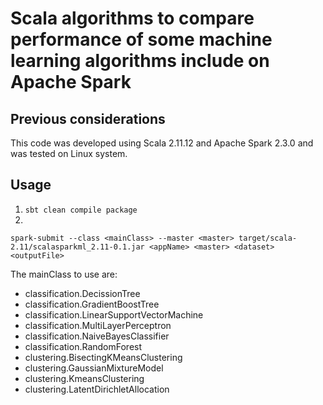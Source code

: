 # Scala algorithms to compare performance of some machine learning algorithms include on Apache Spark

## Previous considerations
This code was developed using Scala 2.11.12 and Apache Spark 2.3.0 and was tested on Linux system.

## Usage
1. ```sbt clean compile package```
2. 
~~~
spark-submit --class <mainClass> --master <master> target/scala-2.11/scalasparkml_2.11-0.1.jar <appName> <master> <dataset> <outputFile>
~~~

The mainClass to use are:
- classification.DecissionTree
- classification.GradientBoostTree
- classification.LinearSupportVectorMachine
- classification.MultiLayerPerceptron
- classification.NaiveBayesClassifier
- classification.RandomForest
- clustering.BisectingKMeansClustering
- clustering.GaussianMixtureModel
- clustering.KmeansClustering
- clustering.LatentDirichletAllocation